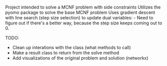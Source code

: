 Project intended to solve a MCNF problem with side constraints
Utilizes the pyomo package to solve the base MCNF problem
Uses gradient descent with line search (step size selection) to update dual variables:
	- Need to figure out if there's a better way, because the step size keeps coming out to 0.

TODO:
- Clean up interations with the class (what methods to call)
- Make a result class to return from the solve method
- Add visualizations of the original problem and solution (networkx)

